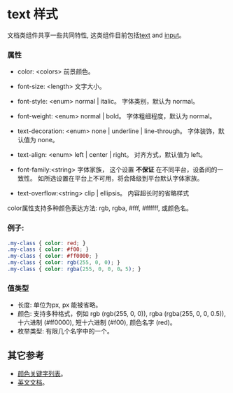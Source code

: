 # text 样式

文档类组件共享一些共同特性, 这类组件目前包括[text](http://alibaba。github。io/weex/doc/components/text。html) and [input](http://alibaba。github。io/weex/doc/components/input。html)。

### 属性

- color: &lt;colors&gt; 前景颜色。

- font-size: &lt;length&gt; 文字大小。

- font-style: &lt;enum&gt; normal | italic。 字体类别，默认为 normal。

- font-weight: &lt;enum&gt; normal | bold。 字体粗细程度，默认为 normal。

- text-decoration: &lt;enum&gt; none | underline | line-through。 字体装饰，默认值为 none。

- text-align: &lt;enum&gt; left | center | right。 对齐方式，默认值为 left。

- font-family:&lt;string&gt; 字体家族， 这个设置 **不保证** 在不同平台，设备间的一致性。 如所选设置在平台上不可用，将会降级到平台默认字体家族。

- text-overflow:&lt;string&gt; clip | ellipsis。 内容超长时的省略样式 

color属性支持多种颜色表达方法: rgb, rgba, #fff, #ffffff, 或颜色名。

### 例子:
````css
.my-class { color: red; }
.my-class { color: #f00; }
.my-class { color: #ff0000; }
.my-class { color: rgb(255, 0, 0); }
.my-class { color: rgba(255, 0, 0, 0。5); }
````

### 值类型

- 长度:  单位为px, px 能被省略。
- 颜色:  支持多种格式，例如 rgb (rgb(255, 0, 0)), rgba (rgba(255, 0, 0, 0.5)), 十六进制 (#ff0000), 短十六进制 (#f00), 颜色名字 (red)。
- 枚举类型: 有限几个名字中的一个。


## 其它参考

+ [颜色关键字列表](http://alibaba.github.io/weex/doc/references/color-names.html)。
+ [英文文档](http://alibaba.github.io/weex/doc/references/text-style.html)。


